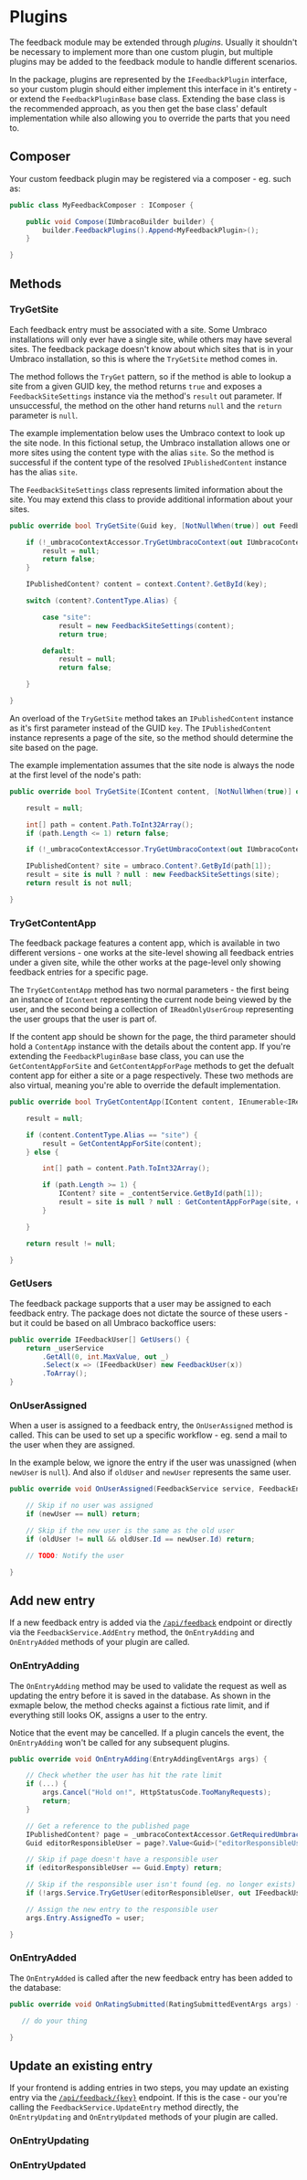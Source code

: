 # Plugins

The feedback module may be extended through *plugins*. Usually it shouldn't be necessary to implement more than one custom plugin, but multiple plugins may be added to the feedback module to handle different scenarios.

In the package, plugins are represented by the `IFeedbackPlugin` interface, so your custom plugin should either implement this interface in it's entirety - or extend the `FeedbackPluginBase` base class. Extending the base class is the recommended approach, as you then get the base class' default implementation while also allowing you to override the parts that you need to.




## Composer

Your custom feedback plugin may be registered via a composer - eg. such as:

```csharp
public class MyFeedbackComposer : IComposer {

    public void Compose(IUmbracoBuilder builder) {
        builder.FeedbackPlugins().Append<MyFeedbackPlugin>();
    }

}
```



## Methods





### TryGetSite

Each feedback entry must be associated with a site. Some Umbraco installations will only ever have a single site, while others may have several sites. The feedback package doesn't know about which sites that is in your Umbraco installation, so this is where the `TryGetSite` method comes in.

The method follows the `TryGet` pattern, so if the method is able to lookup a site from a given GUID key, the method returns `true` and exposes a `FeedbackSiteSettings` instance via the method's `result` out parameter. If unsuccessful, the method on the other hand returns `null` and the `return` parameter is `null`.

The example implementation below uses the Umbraco context to look up the site node. In this fictional setup, the Umbraco installation allows one or more sites using the content type with the alias `site`. So the method is successful if the content type of the resolved `IPublishedContent` instance has the alias `site`.

The `FeedbackSiteSettings` class represents limited information about the site. You may extend this class to provide additional information about your sites.

```csharp
public override bool TryGetSite(Guid key, [NotNullWhen(true)] out FeedbackSiteSettings? result) {

    if (!_umbracoContextAccessor.TryGetUmbracoContext(out IUmbracoContext? context)) {
        result = null;
        return false;
    }

    IPublishedContent? content = context.Content?.GetById(key);

    switch (content?.ContentType.Alias) {

        case "site":
            result = new FeedbackSiteSettings(content);
            return true;

        default:
            result = null;
            return false;

    }

}
```

An overload of the `TryGetSite` method takes an `IPublishedContent` instance as it's first parameter instead of the GUID `key`. The `IPublishedContent` instance represents a page of the site, so the method should determine the site based on the page.

The example implementation assumes that the site node is always the node at the first level of the node's path:

```csharp
public override bool TryGetSite(IContent content, [NotNullWhen(true)] out FeedbackSiteSettings? result) {

    result = null;

    int[] path = content.Path.ToInt32Array();
    if (path.Length <= 1) return false;

    if (!_umbracoContextAccessor.TryGetUmbracoContext(out IUmbracoContext? umbraco)) return false;

    IPublishedContent? site = umbraco.Content?.GetById(path[1]);
    result = site is null ? null : new FeedbackSiteSettings(site);
    return result is not null;

}
```



### TryGetContentApp

The feedback package features a content app, which is available in two different versions - one works at the site-level showing all feedback entries under a given site, while the other works at the page-level only showing feedback entries for a specific page.

The `TryGetContentApp` method has two normal parameters - the first being an instance of `IContent` representing the current node being viewed by the user, and the second being a collection of `IReadOnlyUserGroup` representing the user groups that the user is part of.

If the content app should be shown for the page, the third parameter should hold a `ContentApp` instance with the details about the content app. If you're extending the `FeedbackPluginBase` base class, you can use the `GetContentAppForSite` and `GetContentAppForPage` methods to get the defualt content app for either a site or a page respectively. These two methods are also virtual, meaning you're able to override the default implementation.

```csharp
public override bool TryGetContentApp(IContent content, IEnumerable<IReadOnlyUserGroup> userGroups, [NotNullWhen(true)] out ContentApp? result) {

    result = null;

    if (content.ContentType.Alias == "site") {
        result = GetContentAppForSite(content);
    } else {

        int[] path = content.Path.ToInt32Array();

        if (path.Length >= 1) {
            IContent? site = _contentService.GetById(path[1]);
            result = site is null ? null : GetContentAppForPage(site, content);
        }

    }

    return result != null;

}
```



### GetUsers

The feedback package supports that a user may be assigned to each feedback entry. The package does not dictate the source of these users - but it could be based on all Umbraco backoffice users:

```csharp
public override IFeedbackUser[] GetUsers() {
    return _userService
        .GetAll(0, int.MaxValue, out _)
        .Select(x => (IFeedbackUser) new FeedbackUser(x))
        .ToArray();
}
```


### OnUserAssigned

When a user is assigned to a feedback entry, the `OnUserAssigned` method is called. This can be used to set up a specific workflow - eg. send a mail to the user when they are assigned.

In the example below, we ignore the entry if the user was unassigned (when `newUser` is `null`). And also if `oldUser` and `newUser` represents the same user.

```csharp
public override void OnUserAssigned(FeedbackService service, FeedbackEntry entry, IFeedbackUser? oldUser, IFeedbackUser? newUser) {

    // Skip if no user was assigned
    if (newUser == null) return;

    // Skip if the new user is the same as the old user
    if (oldUser != null && oldUser.Id == newUser.Id) return;

    // TODO: Notify the user

}
```





## Add new entry

If a new feedback entry is added via the [`/api/feedback`](../endpoints.md#update-entry) endpoint or directly via the `FeedbackService.AddEntry` method, the `OnEntryAdding` and `OnEntryAdded` methods of your plugin are called.

### OnEntryAdding

The `OnEntryAdding` method may be used to validate the request as well as updating the entry before it is saved in the database. As shown in the exmaple below, the method checks against a fictious rate limit, and if everything still looks OK, assigns a user to the entry.

Notice that the event may be cancelled. If a plugin cancels the event, the `OnEntryAdding` won't be called for any subsequent plugins.

```csharp
public override void OnEntryAdding(EntryAddingEventArgs args) {

    // Check whether the user has hit the rate limit
    if (...) {
        args.Cancel("Hold on!", HttpStatusCode.TooManyRequests);
        return;
    }

    // Get a reference to the published page
    IPublishedContent? page = _umbracoContextAccessor.GetRequiredUmbracoContext().Content?.GetById(args.Entry.PageKey);
    Guid editorResponsibleUser = page?.Value<Guid>("editorResponsibleUser") ?? Guid.Empty;

    // Skip if page doesn't have a responsible user
    if (editorResponsibleUser == Guid.Empty) return;

    // Skip if the responsible user isn't found (eg. no longer exists)
    if (!args.Service.TryGetUser(editorResponsibleUser, out IFeedbackUser? user)) return;

    // Assign the new entry to the responsible user
    args.Entry.AssignedTo = user;

}
```

### OnEntryAdded

The `OnEntryAdded` is called after the new feedback entry has been added to the database:

```csharp
public override void OnRatingSubmitted(RatingSubmittedEventArgs args) {

   // do your thing 

}
```




## Update an existing entry

If your frontend is adding entries in two steps, you may update an existing entry via the [`/api/feedback/{key}`](../endpoints.md#add-new-entry) endpoint. If this is the case - our you're calling the `FeedbackService.UpdateEntry` method directly, the `OnEntryUpdating` and `OnEntryUpdated` methods of your plugin are called.

### OnEntryUpdating

### OnEntryUpdated
